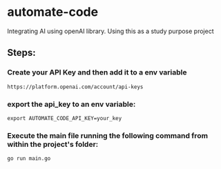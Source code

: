 # automate-code
Integrating AI using openAI library.
Using this as a study purpose project


## Steps:
### Create your API Key and then add it to a env variable

    https://platform.openai.com/account/api-keys

### export the api_key to an env variable:

    export AUTOMATE_CODE_API_KEY=your_key

### Execute the main file running the following command from within the project's folder:

    go run main.go
